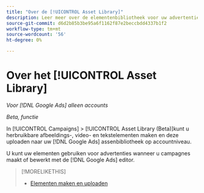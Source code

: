 ```yaml
---
title: "Over de [!UICONTROL Asset Library]"
description: Leer meer over de elementenbibliotheek voor uw advertentie-elementen.
source-git-commit: d6d2b85b3be95a6f1162f87e2beccbdd4337b1f2
workflow-type: tm+mt
source-wordcount: '56'
ht-degree: 0%

---
```


# Over het [!UICONTROL Asset Library]

<!-- Combine with "Create" page into one page? -->

*Voor [!DNL Google Ads] alleen accounts*

*Beta, functie*

In [!UICONTROL Campaigns] > [!UICONTROL Asset Library (Beta)]kunt u herbruikbare afbeeldings-, video- en tekstelementen maken en deze uploaden naar uw [!DNL Google Ads] assenbibliotheek op accountniveau.

U kunt uw elementen gebruiken voor advertenties wanneer u campagnes maakt of bewerkt met de [!DNL Google Ads] editor.

>[!MORELIKETHIS]
>
>* [Elementen maken en uploaden](/help/search-social-commerce/campaign-management/asset-library/asset-create.md)
